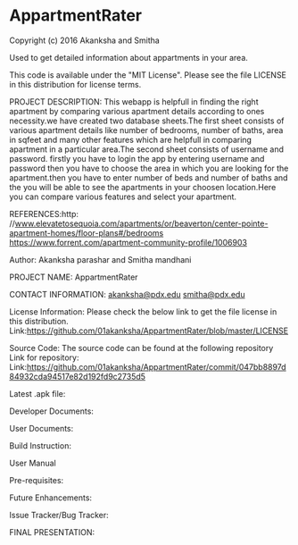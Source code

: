 # AppartmentRater
Copyright (c) 2016 Akanksha and Smitha

Used to get detailed information about appartments in your area.

This code is available under the "MIT License". Please see the file LICENSE in this distribution for license terms.

PROJECT DESCRIPTION:
This webapp is helpfull in finding the right apartment by comparing various apartment details according to ones necessity.we have created two database sheets.The first sheet consists of various apartment details like number of bedrooms, number of baths, area in sqfeet and many other features which are helpfull in comparing apartment in a particular area.The second sheet consists of username and password. 
firstly you have to login the app by entering username and password then you have to choose the area in which you are looking for the apartment.then you have to enter number of beds and number of baths and the you will be able to see the apartments in your choosen location.Here you can compare various features and select your apartment.

REFERENCES:http:
//www.elevatetosequoia.com/apartments/or/beaverton/center-pointe-apartment-homes/floor-plans#/bedrooms
https://www.forrent.com/apartment-community-profile/1006903

Author:
Akanksha parashar and Smitha mandhani

PROJECT NAME:
AppartmentRater

CONTACT INFORMATION:
akanksha@pdx.edu
smitha@pdx.edu

License Information: 
Please check the below link to get the file license in this distribution.
Link:https://github.com/01akanksha/AppartmentRater/blob/master/LICENSE

Source Code: 
The source code can be found at the following repository Link for repository:
Link:https://github.com/01akanksha/AppartmentRater/commit/047bb8897d84932cda94517e82d192fd9c2735d5

Latest .apk file: 

Developer Documents: 

User Documents:

Build Instruction: 

User Manual

Pre-requisites:

Future Enhancements:

Issue Tracker/Bug Tracker: 

FINAL PRESENTATION:


